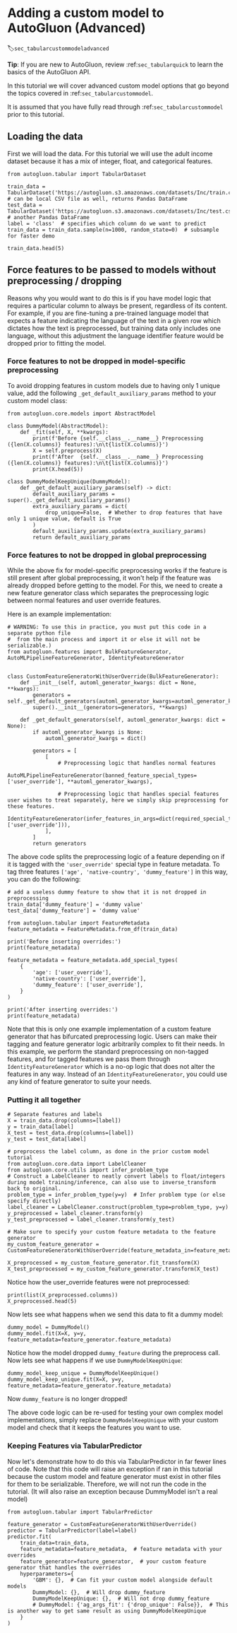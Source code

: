# Adding a custom model to AutoGluon (Advanced)
:label:`sec_tabularcustommodeladvanced`

**Tip**: If you are new to AutoGluon, review :ref:`sec_tabularquick` to learn the basics of the AutoGluon API.

In this tutorial we will cover advanced custom model options that go beyond the topics covered in :ref:`sec_tabularcustommodel`.

It is assumed that you have fully read through :ref:`sec_tabularcustommodel` prior to this tutorial.

## Loading the data

First we will load the data. For this tutorial we will use the adult income dataset because it has a mix of integer, float, and categorical features.

```{.python .input}
from autogluon.tabular import TabularDataset

train_data = TabularDataset('https://autogluon.s3.amazonaws.com/datasets/Inc/train.csv')  # can be local CSV file as well, returns Pandas DataFrame
test_data = TabularDataset('https://autogluon.s3.amazonaws.com/datasets/Inc/test.csv')  # another Pandas DataFrame
label = 'class'  # specifies which column do we want to predict
train_data = train_data.sample(n=1000, random_state=0)  # subsample for faster demo

train_data.head(5)
```

## Force features to be passed to models without preprocessing / dropping

Reasons why you would want to do this is if you have model logic that requires a particular column to always be present,
regardless of its content. For example, if you are fine-tuning a pre-trained language model that expects
a feature indicating the language of the text in a given row which dictates how the text is preprocessed,
but training data only includes one language, without this adjustment
the language identifier feature would be dropped prior to fitting the model.

### Force features to not be dropped in model-specific preprocessing

To avoid dropping features in custom models due to having only 1 unique value,
add the following `_get_default_auxiliary_params` method to your custom model class:

```{.python .input}
from autogluon.core.models import AbstractModel

class DummyModel(AbstractModel):
    def _fit(self, X, **kwargs):
        print(f'Before {self.__class__.__name__} Preprocessing ({len(X.columns)} features):\n\t{list(X.columns)}')
        X = self.preprocess(X)
        print(f'After  {self.__class__.__name__} Preprocessing ({len(X.columns)} features):\n\t{list(X.columns)}')
        print(X.head(5))

class DummyModelKeepUnique(DummyModel):
    def _get_default_auxiliary_params(self) -> dict:
        default_auxiliary_params = super()._get_default_auxiliary_params()
        extra_auxiliary_params = dict(
            drop_unique=False,  # Whether to drop features that have only 1 unique value, default is True
        )
        default_auxiliary_params.update(extra_auxiliary_params)
        return default_auxiliary_params
```

### Force features to not be dropped in global preprocessing

While the above fix for model-specific preprocessing works if the feature is still present after global preprocessing,
it won't help if the feature was already dropped before getting to the model. For this, we need to
create a new feature generator class
which separates the preprocessing logic between normal features and user override features.

Here is an example implementation:

```{.python .input}
# WARNING: To use this in practice, you must put this code in a separate python file
#  from the main process and import it or else it will not be serializable.)
from autogluon.features import BulkFeatureGenerator, AutoMLPipelineFeatureGenerator, IdentityFeatureGenerator


class CustomFeatureGeneratorWithUserOverride(BulkFeatureGenerator):
    def __init__(self, automl_generator_kwargs: dict = None, **kwargs):
        generators = self._get_default_generators(automl_generator_kwargs=automl_generator_kwargs)
        super().__init__(generators=generators, **kwargs)

    def _get_default_generators(self, automl_generator_kwargs: dict = None):
        if automl_generator_kwargs is None:
            automl_generator_kwargs = dict()

        generators = [
            [
                # Preprocessing logic that handles normal features
                AutoMLPipelineFeatureGenerator(banned_feature_special_types=['user_override'], **automl_generator_kwargs),

                # Preprocessing logic that handles special features user wishes to treat separately, here we simply skip preprocessing for these features.
                IdentityFeatureGenerator(infer_features_in_args=dict(required_special_types=['user_override'])),
            ],
        ]
        return generators
```

The above code splits the preprocessing logic of a feature
depending on if it is tagged with the `'user_override'` special type in feature metadata.
To tag three features `['age', 'native-country', 'dummy_feature']` in this way,
you can do the following:

```{.python .input}
# add a useless dummy feature to show that it is not dropped in preprocessing
train_data['dummy_feature'] = 'dummy value'
test_data['dummy_feature'] = 'dummy value'

from autogluon.tabular import FeatureMetadata
feature_metadata = FeatureMetadata.from_df(train_data)

print('Before inserting overrides:')
print(feature_metadata)

feature_metadata = feature_metadata.add_special_types(
    {
        'age': ['user_override'],
        'native-country': ['user_override'],
        'dummy_feature': ['user_override'],
    }
)

print('After inserting overrides:')
print(feature_metadata)
```

Note that this is only one example implementation of a custom feature generator that has bifurcated preprocessing logic.
Users can make their tagging and feature generator logic arbitrarily complex to fit their needs.
In this example, we perform the standard preprocessing on non-tagged features, and for tagged features we pass
them through `IdentityFeatureGenerator` which is a no-op logic that does not alter the features in any way.
Instead of an `IdentityFeatureGenerator`, you could use any kind of feature generator to suite your needs.

### Putting it all together

```{.python .input}
# Separate features and labels
X = train_data.drop(columns=[label])
y = train_data[label]
X_test = test_data.drop(columns=[label])
y_test = test_data[label]

# preprocess the label column, as done in the prior custom model tutorial
from autogluon.core.data import LabelCleaner
from autogluon.core.utils import infer_problem_type
# Construct a LabelCleaner to neatly convert labels to float/integers during model training/inference, can also use to inverse_transform back to original.
problem_type = infer_problem_type(y=y)  # Infer problem type (or else specify directly)
label_cleaner = LabelCleaner.construct(problem_type=problem_type, y=y)
y_preprocessed = label_cleaner.transform(y)
y_test_preprocessed = label_cleaner.transform(y_test)

# Make sure to specify your custom feature metadata to the feature generator
my_custom_feature_generator = CustomFeatureGeneratorWithUserOverride(feature_metadata_in=feature_metadata)

X_preprocessed = my_custom_feature_generator.fit_transform(X)
X_test_preprocessed = my_custom_feature_generator.transform(X_test)
```

Notice how the user_override features were not preprocessed:

```{.python .input}
print(list(X_preprocessed.columns))
X_preprocessed.head(5)
```

Now lets see what happens when we send this data to fit a dummy model:

```{.python .input}
dummy_model = DummyModel()
dummy_model.fit(X=X, y=y, feature_metadata=feature_generator.feature_metadata)
```

Notice how the model dropped `dummy_feature` during the preprocess call. Now lets see what happens if we use `DummyModelKeepUnique`:

```{.python .input}
dummy_model_keep_unique = DummyModelKeepUnique()
dummy_model_keep_unique.fit(X=X, y=y, feature_metadata=feature_generator.feature_metadata)
```

Now `dummy_feature` is no longer dropped!

The above code logic can be re-used for testing your own complex model implementations,
simply replace `DummyModelKeepUnique` with your custom model and check that it keeps the features you want to use.

### Keeping Features via TabularPredictor

Now let's demonstrate how to do this via TabularPredictor in far fewer lines of code.
Note that this code will raise an exception if ran in this tutorial because the
custom model and feature generator must exist in other files for them to be serializable.
Therefore, we will not run the code in the tutorial.
(It will also raise an exception because DummyModel isn't a real model)

```
from autogluon.tabular import TabularPredictor

feature_generator = CustomFeatureGeneratorWithUserOverride()
predictor = TabularPredictor(label=label)
predictor.fit(
    train_data=train_data,
    feature_metadata=feature_metadata,  # feature metadata with your overrides
    feature_generator=feature_generator,  # your custom feature generator that handles the overrides
    hyperparameters={
        'GBM': {},  # Can fit your custom model alongside default models
        DummyModel: {},  # Will drop dummy_feature
        DummyModelKeepUnique: {},  # Will not drop dummy_feature
        # DummyModel: {'ag_args_fit': {'drop_unique': False}},  # This is another way to get same result as using DummyModelKeepUnique
    }
)
```
